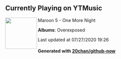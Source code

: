 ## Currently Playing on YTMusic

[<img align="left" width="100" src="https://lh3.googleusercontent.com/aqUChJrezGmTQ2x4_-Xj28XFlUVDIqEC2f_lEugI5EYRInPjlDyzBK1G5zwdlIEuBm3wDlJEu2O7F90Z">](https://music.youtube.com/channel/UCdFe4KkWwZ_twpo-UECR-Nw)

Maroon 5 - One More Night

**Albums**: Overexposed

Last updated at 07/27/2020 19:26

#### Generated with [20chan/github-now](https://github.com/20chan/github-now)


<!--
**20chan/20chan** is a ✨ _special_ ✨ repository because its `README.md` (this file) appears on your GitHub profile.

Here are some ideas to get you started:

- 🔭 I’m currently working on ...
- 🌱 I’m currently learning ...
- 👯 I’m looking to collaborate on ...
- 🤔 I’m looking for help with ...
- 💬 Ask me about ...
- 📫 How to reach me: ...
- 😄 Pronouns: ...
- ⚡ Fun fact: ...
-->
